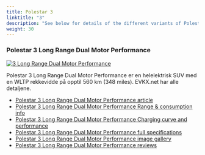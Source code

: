```yaml
---
title: Polestar 3
linktitle: "3"
description: "See below for details of the different variants of Polestar 3"
weight: 30
---
```

### Polestar 3 Long Range Dual Motor Performance

<a href="3_long_range_dual_motor_performance/"><img src="https://media.evkx.net/multimedia/models/polestar/3/3_long_range_dual_motor_performance/main_1_st.jpg" class="img-fluid" alt="3 Long Range Dual Motor Performance" ></a>

Polestar 3 Long Range Dual Motor Performance er en helelektrisk SUV med en WLTP rekkevidde på opptil 560 km (348 miles). EVKX.net har alle detaljene. 

- [Polestar 3 Long Range Dual Motor Performance article](3_long_range_dual_motor_performance/)
- [Polestar 3 Long Range Dual Motor Performance Range & consumption info](3_long_range_dual_motor_performance/rangeandconsumption)
- [Polestar 3 Long Range Dual Motor Performance Charging curve and performance](3_long_range_dual_motor_performance/chargingcurve)
- [Polestar 3 Long Range Dual Motor Performance full specifications](3_long_range_dual_motor_performance/specifications)
- [Polestar 3 Long Range Dual Motor Performance image gallery](3_long_range_dual_motor_performance/gallery)
- [Polestar 3 Long Range Dual Motor Performance reviews](3_long_range_dual_motor_performance/reviews)

